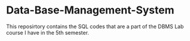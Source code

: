 Data-Base-Management-System
===========================

This reposirtory contains the SQL codes that are a part of the DBMS Lab course I have in the 5th semester.
